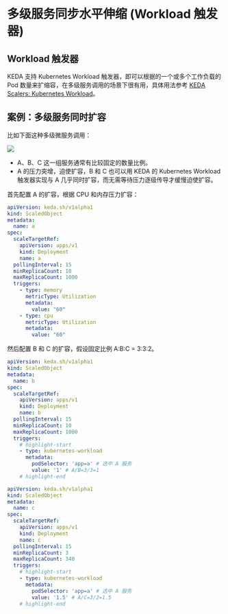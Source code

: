 # 多级服务同步水平伸缩 (Workload 触发器)

## Workload 触发器

KEDA 支持 Kubernetes Workload 触发器，即可以根据的一个或多个工作负载的 Pod 数量来扩缩容，在多级服务调用的场景下很有用，具体用法参考 [KEDA Scalers: Kubernetes Workload](https://keda.sh/docs/2.13/scalers/kubernetes-workload/)。

## 案例：多级服务同时扩容

比如下面这种多级微服务调用：

![](https://image-host-1251893006.cos.ap-chengdu.myqcloud.com/2024%2F04%2F08%2F20240408084514.png)

* A、B、C 这一组服务通常有比较固定的数量比例。
* A 的压力突增，迫使扩容，B 和 C 也可以用 KEDA 的 Kubernetes Workload 触发器实现与 A 几乎同时扩容，而无需等待压力逐级传导才缓慢迫使扩容。

首先配置 A 的扩容，根据 CPU 和内存压力扩容：

```yaml showLineNumbers
apiVersion: keda.sh/v1alpha1
kind: ScaledObject
metadata:
  name: a
spec:
  scaleTargetRef:
    apiVersion: apps/v1
    kind: Deployment
    name: a
  pollingInterval: 15
  minReplicaCount: 10
  maxReplicaCount: 1000
  triggers:
    - type: memory
      metricType: Utilization
      metadata:
        value: "60"
    - type: cpu
      metricType: Utilization
      metadata:
        value: "60"
```


然后配置 B 和 C 的扩容，假设固定比例 A:B:C = 3:3:2。

<Tabs>
  <TabItem value="B" label="B">

   ```yaml showLineNumbers
   apiVersion: keda.sh/v1alpha1
   kind: ScaledObject
   metadata:
     name: b
   spec:
     scaleTargetRef:
       apiVersion: apps/v1
       kind: Deployment
       name: b
     pollingInterval: 15
     minReplicaCount: 10
     maxReplicaCount: 1000
     triggers:
       # highlight-start
       - type: kubernetes-workload
         metadata:
           podSelector: 'app=a' # 选中 A 服务
           value: '1' # A/B=3/3=1
       # highlight-end
   ```

  </TabItem>

  <TabItem value="C" label="C">

   ```yaml showLineNumbers
   apiVersion: keda.sh/v1alpha1
   kind: ScaledObject
   metadata:
     name: c
   spec:
     scaleTargetRef:
       apiVersion: apps/v1
       kind: Deployment
       name: c
     pollingInterval: 15
     minReplicaCount: 3
     maxReplicaCount: 340
     triggers:
       # highlight-start
       - type: kubernetes-workload
         metadata:
           podSelector: 'app=a' # 选中 A 服务
           value: '1.5' # A/C=3/2=1.5
       # highlight-end
   ```

  </TabItem>
</Tabs>


